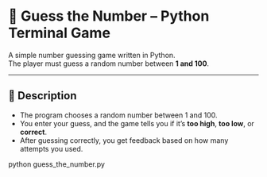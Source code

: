 # 🎲 Guess the Number – Python Terminal Game

A simple number guessing game written in Python.  
The player must guess a random number between **1 and 100**.

---

## 📜 Description

- The program chooses a random number between 1 and 100.
- You enter your guess, and the game tells you if it’s **too high**, **too low**, or **correct**.
- After guessing correctly, you get feedback based on how many attempts you used.

python guess_the_number.py

